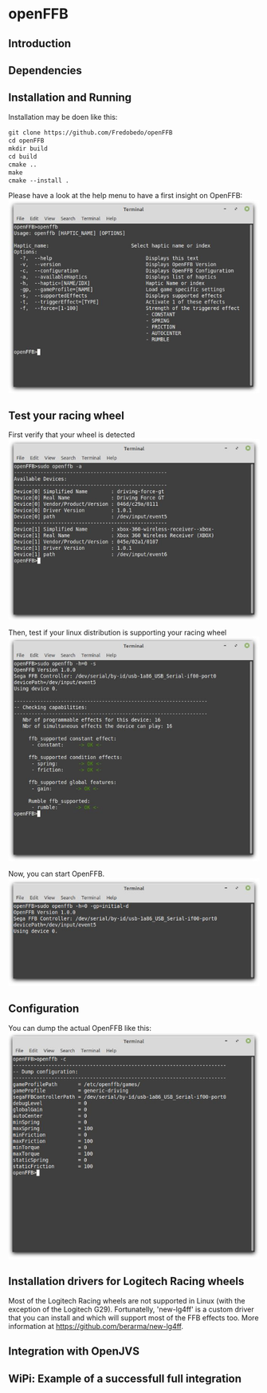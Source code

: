 # openFFB
## Introduction

## Dependencies

## Installation and Running
Installation may be doen like this:
```
git clone https://github.com/Fredobedo/openFFB
cd openFFB
mkdir build
cd build 
cmake ..
make
cmake --install .
```
Please have a look at the help menu to have a first insight on OpenFFB:
![help](https://github.com/Fredobedo/openFFB/blob/master/docs/images/openffb_help.jpg?raw=true)

## Test your racing wheel
First verify that your wheel is detected
![available](https://github.com/Fredobedo/openFFB/blob/master/docs/images/openffb_available.jpg?raw=true)

Then, test if your linux distribution is supporting your racing wheel 
![supported](https://github.com/Fredobedo/openFFB/blob/master/docs/images/openffb_supported.jpg?raw=true)

Now, you can start OpenFFB.
![start](https://github.com/Fredobedo/openFFB/blob/master/docs/images/openffb_start.jpg?raw=true)

## Configuration
You can dump the actual OpenFFB like this:
![start](https://github.com/Fredobedo/openFFB/blob/master/docs/images/openffb_config.jpg?raw=true)

## Installation drivers for Logitech Racing wheels
Most of the Logitech Racing wheels are not supported in Linux (with the exception of the Logitech G29).
Fortunatelly, 'new-lg4ff' is a custom driver that you can install and which will support most of the FFB effects too.
More information at https://github.com/berarma/new-lg4ff.

## Integration with OpenJVS

## WiPi: Example of a successfull full integration


